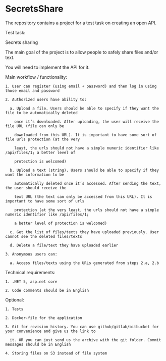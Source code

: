 # SecretsShare

The repository contains a project for a test task on creating an open API.

Test task:

Secrets sharing

  The main goal of the project is to allow people to safely share files and/or text.
  
  You will need to implement the API for it.
  
  Main workflow / functionality:
  
    1. User can register (using email + password) and then log in using those email and password
    
    2. Authorized users have ability to:
    
      a. Upload a file. Users should be able to specify if they want the file to be automatically deleted
      
        once it’s downloaded. After uploading, the user will receive the file URL (file can only be
        
        downloaded from this URL). It is important to have some sort of file urls protection (at the very
        
        least, the urls should not have a simple numeric identifier like /api/files/1; a better level of
        
        protection is welcomed)
        
      b. Upload a text (string). Users should be able to specify if they want the information to be
      
        automatically deleted once it’s accessed. After sending the text, the user should receive the
        
        text URL (the text can only be accessed from this URL). It is important to have some sort of urls
        
        protection (at the very least, the urls should not have a simple numeric identifier like /api/files/1;
        
        a better level of protection is welcomed)
        
      c. Get the list of files/texts they have uploaded previously. User cannot see the deleted files/texts
      
      d. Delete a file/text they have uploaded earlier
      
    3. Anonymous users can:
    
      a. Access files/texts using the URLs generated from steps 2.a, 2.b
      
  Technical requirements:
  
    1. .NET 5, asp.net core
    
    2. Code comments should be in English
    
  Optional:
  
    1. Tests
    
    2. Docker-file for the application
    
    3. Git for revision history. You can use github/gitlab/bitbucket for your convenience and give us the link to
    
      it. OR you can just send us the archive with the git folder. Commit messages should be in English
      
    4. Storing files on S3 instead of file system
